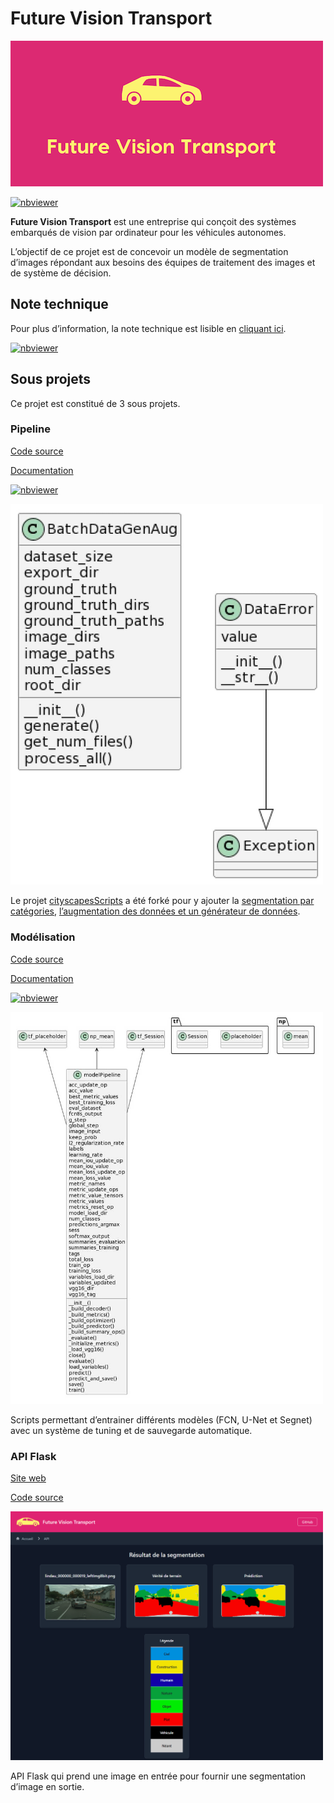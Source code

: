 # Future Vision Transport

![logo](data/images/logo.png "Futur Vision Transport")

[![nbviewer](https://raw.githubusercontent.com/jupyter/design/master/logos/Badges/nbviewer_badge.svg)](https://nbviewer.jupyter.org/github/Abdess/Future-Vision-Transport/blob/main/Future_Vision_Transport.ipynb)

**Future Vision Transport** est une entreprise qui conçoit des systèmes embarqués de vision par ordinateur pour les véhicules autonomes.

L’objectif de ce projet est de concevoir un modèle de segmentation d’images répondant aux besoins des équipes de traitement des images et de système de décision.

## Note technique

Pour plus d’information, la note technique est lisible en [cliquant ici](https://nbviewer.jupyter.org/github/Abdess/Future-Vision-Transport/blob/main/Note_technique.pdf).

[![nbviewer](https://raw.githubusercontent.com/jupyter/design/master/logos/Badges/nbviewer_badge.svg)](https://nbviewer.jupyter.org/github/Abdess/Future-Vision-Transport/blob/main/Note_technique.pdf)

## Sous projets

Ce projet est constitué de 3 sous projets.

### Pipeline

[Code source](https://github.com/Abdess/cityscapesScripts)

[Documentation](https://nbviewer.jupyter.org/github/Abdess/Future-Vision-Transport/blob/main/data/doc/batchdatagenaug.html)

[![nbviewer](https://raw.githubusercontent.com/jupyter/design/master/logos/Badges/nbviewer_badge.svg)](https://nbviewer.jupyter.org/github/Abdess/Future-Vision-Transport/blob/main/data/doc/batchdatagenaug.html)

<img src="data/UML/draft_batchdatagenaug.jpg" width="500">

Le projet [cityscapesScripts](https://github.com/mcordts/cityscapesScripts) a été forké pour y ajouter la [segmentation par catégories](https://github.com/Abdess/cityscapesScripts/blob/master/cityscapesscripts/helpers/labels_bdga.py), [l’augmentation des données et un générateur de données](https://github.com/Abdess/cityscapesScripts/blob/master/cityscapesscripts/preparation/batchdatagenaug.py).

### Modélisation

[Code source](data/scripts)

[Documentation](https://nbviewer.jupyter.org/github/Abdess/Future-Vision-Transport/blob/main/data/doc/cityscapes_tensorflow.html)

[![nbviewer](https://raw.githubusercontent.com/jupyter/design/master/logos/Badges/nbviewer_badge.svg)](https://nbviewer.jupyter.org/github/Abdess/Future-Vision-Transport/blob/main/data/doc/cityscapes_tensorflow.html)

<img src="data/UML/draft_cityscapes_tensorflow.jpg" width="500">

Scripts permettant d’entrainer différents modèles (FCN, U-Net et Segnet) avec un système de tuning et de sauvegarde automatique.

### API Flask

[Site web](https://future-vision-transport.herokuapp.com/)

[Code source](https://github.com/Abdess/Future-Vision-Transport-API)

<img src="https://github.com/Abdess/Future-Vision-Transport-API/raw/main/screenshots/FVT_Prediction.png" width="500">

API Flask qui prend une image en entrée pour fournir une segmentation d’image en sortie.
